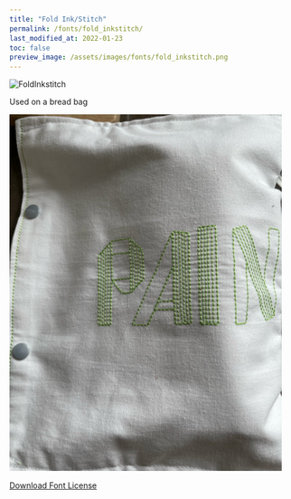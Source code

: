 ```yaml
---
title: "Fold Ink/Stitch"
permalink: /fonts/fold_inkstitch/
last_modified_at: 2022-01-23
toc: false
preview_image: /assets/images/fonts/fold_inkstitch.png
---
```

![FoldInkstitch](/assets/images/fonts/fold_inkstitch.png)

Used on a bread bag

![FoldInkstitch2](/assets/images/fonts/folded2.png)

[Download Font License](https://github.com/inkstitch/inkstitch/tree/main/fonts/fold_inkstitch/license)
